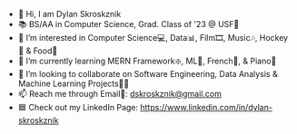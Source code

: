- 👋 Hi, I am Dylan Skroskznik 
- 📚 BS/AA in Computer Science, Grad. Class of '23 @ USF🐂
- 👀 I’m interested in Computer Science💻, Data📊, Film🎞, Music🎶, Hockey🏒 & Food🥩
- 🌱 I’m currently learning MERN Framework❇️, ML💠, French🥖, & Piano🎹 
- 💞️ I’m looking to collaborate on Software Engineering, Data Analysis & Machine Learning Projects👨‍💻
- 📫 Reach me through Email📧: dskroskznik@gmail.com 
- 🟦 Check out my LinkedIn Page: https://www.linkedin.com/in/dylan-skroskznik
<!---
dskroskznik/dskroskznik is a ✨ special ✨ repository because its `README.md` (this file) appears on your GitHub profile.
You can click the Preview link to take a look at your changes.
--->
